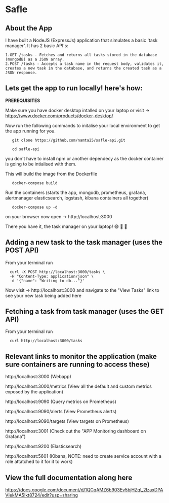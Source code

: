 # Safle

## About the App
  I have built a NodeJS (ExpressJs) application that simulates a basic 'task manager'. It has 2 basic API's:  
  
    1.GET /tasks - Fetches and returns all tasks stored in the database (mongodB) as a JSON array.  
    2.POST /tasks - Accepts a task name in the request body, validates it, creates a new task in the database, and returns the created task as a JSON response.

## Lets get the app to run locally! here's how: 
**PREREQUISITES**

  Make sure you have docker desktop intalled on your laptop or visit -> https://www.docker.com/products/docker-desktop/  

Now run the following commands to initalise your local environment to get the app running for you.
```
   git clone https://github.com/namta25/safle-api.git
```
```
   cd safle-api
```
you don't have to install npm or another dependecy as the docker container is going to be intialised with them.  

This will build the image from the Dockerfile
```
   docker-compose build
```
Run the containers (starts the app, mongodb, prometheus, grafana, alertmanager elasticsearch, logstash, kibana containers all together)
```
   docker-compose up -d
```
on your browser now open -> http://localhost:3000

There you have it, the task manager on your laptop! :smile: :rocket: :tada:

## Adding a new task to the task manager (uses the POST API)
From your terminal run  
```
  curl -X POST http://localhost:3000/tasks \
  -H "Content-Type: application/json" \
  -d '{"name": "Writing to db..."}'
```
Now visit -> http://localhost:3000 and navigate to the "View Tasks" link to see your new task being added here

## Fetching a task from task manager (uses the GET API)
From your terminal run  
```
  curl http://localhost:3000/tasks
```

## Relevant links to monitor the application (make sure containers are running to access these)  
http://localhost:3000 (Webapp)  

http://localhost:3000/metrics (View all the default and custom metrics exposed by the application)

http://localhost:9090 (Query metrics on Prometheus)  

http://localhost:9090/alerts (View Prometheus alerts)  

http://localhost:9090/targets (View targets on Prometheus)  

http://localhost:3001 (Check out the "APP Monitoring dashboard on Grafana")  

http://localhost:9200 (Elasticsearch)  

http://localhost:5601 (Kibana, NOTE: need to create service account with a role attatched to it for it to work)


## View the full documentation along here 

https://docs.google.com/document/d/1QCqAMZ6b903Ev5bjHZql_2lzaxDPAVIekMA5Ikt8724/edit?usp=sharing










